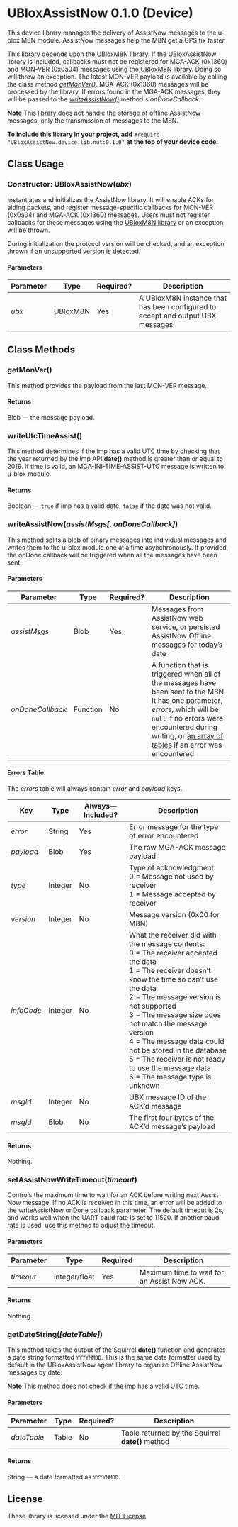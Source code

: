 # UBloxAssistNow 0.1.0 (Device) #

This device library manages the delivery of AssistNow messages to the u-blox M8N module. AssistNow messages help the M8N get a GPS fix faster.

This library depends upon the [UBloxM8N library](https://github.com/electricimp/UBloxM8N). If the UBloxAssistNow library is included, callbacks must not be registered for MGA-ACK (0x1360) and MON-VER (0x0a04) messages using the [UBloxM8N library](https://github.com/electricimp/UBloxM8N). Doing so will throw an exception. The latest MON-VER payload is available by calling the class method [*getMonVer()*](#getmonver). MGA-ACK (0x1360) messages will be processed by the library. If errors found in the MGA-ACK messages, they will be passed to the [*writeAssistNow()*](#writeassistnowassistmsgs-ondonecallback) method's *onDoneCallback*.

**Note** This library does not handle the storage of offline AssistNow messages, only the transmission of messages to the M8N.

**To include this library in your project, add** `#require "UBloxAssistNow.device.lib.nut:0.1.0"` **at the top of your device code.**

## Class Usage ##

### Constructor: UBloxAssistNow(*ubx*) ###

Instantiates and initializes the AssistNow library. It will enable ACKs for aiding packets, and register message-specific callbacks for MON-VER (0x0a04) and MGA-ACK (0x1360) messages. Users must not register callbacks for these messages using the [UBloxM8N library](https://github.com/electricimp/UBloxM8N) or an exception will be thrown.

During initialization the protocol version will be checked, and an exception thrown if an unsupported version is detected.

#### Parameters ####

| Parameter | Type | Required? | Description |
| --- | --- | --- | --- |
| *ubx* | UBloxM8N | Yes | A UBloxM8N instance that has been configured to accept and output UBX messages |

## Class Methods ##

### getMonVer() ###

This method provides the payload from the last MON-VER message.

#### Returns ####

Blob &mdash; the message payload.

### writeUtcTimeAssist() ###

This method determines if the imp has a valid UTC time by checking that the year returned by the imp API **date()** method is greater than or equal to 2019. If time is valid, an MGA-INI-TIME-ASSIST-UTC message is written to u-blox module.

#### Returns ####

Boolean &mdash; `true` if imp has a valid date, `false` if the date was not valid.

### writeAssistNow(*assistMsgs[, onDoneCallback]*) ###

This method splits a blob of binary messages into individual messages and writes them to the u-blox module one at a time asynchronously. If provided, the onDone callback will be triggered when all the messages have been sent.

#### Parameters ####

| Parameter | Type | Required? | Description |
| --- | --- | --- | --- |
| *assistMsgs* | Blob | Yes | Messages from AssistNow web service, or persisted AssistNow Offline messages for today’s date |
| *onDoneCallback* | Function | No | A function that is triggered when all of the messages have been sent to the M8N. It has one parameter, *errors*, which will be `null` if no errors were encountered during writing, or [an array of tables](#errors-table) if an error was encountered |

#### Errors Table ####

The *errors* table will always contain *error* and *payload* keys.

| Key | Type | Always&mdash;Included? | Description |
| --- | --- | --- |--- |
| *error* | String | Yes | Error message for the type of error encountered |
| *payload* | Blob | Yes | The raw MGA-ACK message payload |
| *type* | Integer | No | Type of acknowledgment:<br />0 = Message not used by receiver<br />1 = Message accepted by receiver |
| *version* | Integer | No | Message version (0x00 for M8N) |
| *infoCode* | Integer | No | What the receiver did with the message contents:<br />0 =  The receiver accepted the data<br />1 = The receiver doesn’t know the time so can’t use the data<br />2 = The message version is not supported<br />3 = The message size does not match the message version<br />4 = The message data could not be stored in the database<br />5 = The receiver is not ready to use the message data<br />6 = The message type is unknown |
| *msgId* | Integer | No | UBX message ID of the ACK’d message |
| *msgId* | Blob | No | The first four bytes of the ACK’d message’s payload |

#### Returns ####

Nothing.

### setAssistNowWriteTimeout(*timeout*) ###

Controls the maximum time to wait for an ACK before writing next Assist Now message. If no ACK is received in this time, an error will be added to the writeAssistNow onDone callback parameter. The default timeout is 2s, and works well when the UART baud rate is set to 11520. If another baud rate is used, use this method to adjust the timeout.

#### Parameters ####

| Parameter | Type | Required | Description |
| --- | --- | --- | --- |
| *timeout* | integer/float | Yes | Maximum time to wait for an Assist Now ACK. |

#### Returns ####

Nothing.

### getDateString(*[dateTable]*) ###

This method takes the output of the Squirrel **date()** function and generates a date string formatted `YYYYMMDD`. This is the same date formatter used by default in the UBloxAssistNow agent library to organize Offline AssistNow messages by date.

**Note** This method does not check if the imp has a valid UTC time.

#### Parameters ####

| Parameter | Type | Required? | Description |
| --- | --- | --- | --- |
| *dateTable* | Table | No | Table returned by the Squirrel **date()** method |

#### Returns ####

String &mdash; a date formatted as `YYYYMMDD`.

## License ##

These library is licensed under the [MIT License](../LICENSE).